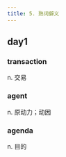 ```yaml
---
title: 5. 熟词僻义
---
```


## day1
### **transaction**
n. 交易

### **agent**
n. 原动力；动因

### **agenda**
n. 目的